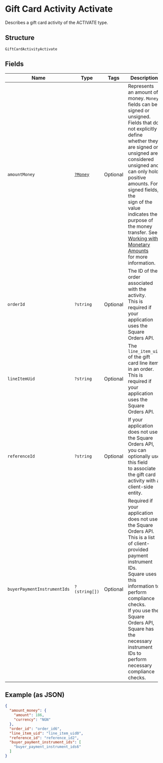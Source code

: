
# Gift Card Activity Activate

Describes a gift card activity of the ACTIVATE type.

## Structure

`GiftCardActivityActivate`

## Fields

| Name | Type | Tags | Description | Getter | Setter |
|  --- | --- | --- | --- | --- | --- |
| `amountMoney` | [`?Money`](../../doc/models/money.md) | Optional | Represents an amount of money. `Money` fields can be signed or unsigned.<br>Fields that do not explicitly define whether they are signed or unsigned are<br>considered unsigned and can only hold positive amounts. For signed fields, the<br>sign of the value indicates the purpose of the money transfer. See<br>[Working with Monetary Amounts](../../https://developer.squareup.com/docs/build-basics/working-with-monetary-amounts)<br>for more information. | getAmountMoney(): ?Money | setAmountMoney(?Money amountMoney): void |
| `orderId` | `?string` | Optional | The ID of the order associated with the activity.<br>This is required if your application uses the Square Orders API. | getOrderId(): ?string | setOrderId(?string orderId): void |
| `lineItemUid` | `?string` | Optional | The `line_item_uid` of the gift card line item in an order.<br>This is required if your application uses the Square Orders API. | getLineItemUid(): ?string | setLineItemUid(?string lineItemUid): void |
| `referenceId` | `?string` | Optional | If your application does not use the Square Orders API, you can optionally use this field<br>to associate the gift card activity with a client-side entity. | getReferenceId(): ?string | setReferenceId(?string referenceId): void |
| `buyerPaymentInstrumentIds` | `?(string[])` | Optional | Required if your application does not use the Square Orders API.<br>This is a list of client-provided payment instrument IDs.<br>Square uses this information to perform compliance checks.<br>If you use the Square Orders API, Square has the necessary instrument IDs to perform necessary<br>compliance checks. | getBuyerPaymentInstrumentIds(): ?array | setBuyerPaymentInstrumentIds(?array buyerPaymentInstrumentIds): void |

## Example (as JSON)

```json
{
  "amount_money": {
    "amount": 186,
    "currency": "NGN"
  },
  "order_id": "order_id6",
  "line_item_uid": "line_item_uid0",
  "reference_id": "reference_id2",
  "buyer_payment_instrument_ids": [
    "buyer_payment_instrument_ids6"
  ]
}
```

